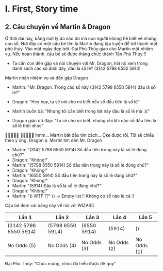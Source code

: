# I. First, Story time

## 2. Câu chuyện về Martin & Dragon

Ở thời đại này, bằng một lý do nào đó mà con người không hề biết về những con số.
Nơi đây có một cậu bé tên là Martin đang tập luyện để trở thành một phù thủy.
Vào một ngày đẹp trời. Đại Phù Thủy giao cho Martin một nhiệm vụ. Nếu hoàn thành, cậu bé sẽ được thăng chức thành Tân Phù Thủy !!

- Ta cần con đến gặp và nói chuyện với Mr. Dragon, hỏi nó xem trong danh sách các số dưới đây, đâu là số lẻ?
  (3142 5798 6550 5914)

Martin nhận nhiệm vụ và đến gặp Dragon

- Martin: "Mr. Dragon. Trong các số này (3142 5798 6550 5914) đâu là số lẻ?"
- Dragon: "Hey boy, ta sẽ nói cho mi biết nếu số đầu tiên là số lẻ"

- Martin buồn bã: "Nhưng tôi cần biết trong list này đâu là số lẻ mà :(("
- Dragon giận dữ đáp: "Ta sẽ cho mi biết, nhưng chỉ khi nào số đầu tiên là số lẻ thôi nhóc"

🤔🤔🤔🤔🤔
🤔🤔🤔🤔🤔
hmm...
Martin bắt đầu tìm cách...
Oke được rồi. Tôi sẽ chiều theo ý ông, Dragon ạ.
Martin tìm đến Mr. Dragon

- Martin: "(3142 5798 6550 5914) Số đầu tiên trong này là số lẻ đúng chứ?"
- Dragon: "Không!"
- Martin: "(5798 6550 5914) Số đầu tiên trong này là số lẻ đúng chứ?"
- Dragon: "Không!"
- Martin: "(6550 5914) Số đầu tiên trong này là số lẻ đúng chứ?"
- Dragon: "Không!"
- Martin: "(5914) Đây là số là số lẻ đúng chứ?"
- Dragon: "Không!"
- Martin: "() WTF ??"
  () -> Empty list !! Không có số nào lẻ cả !!

Cậu bé đem cái bảng này về nói với WIZARD

| Lần 1                 | Lần 2            | Lần 3       | Lần 4       | Lần 5       |
| --------------------- | ---------------- | ----------- | ----------- | ----------- |
| (3142 5798 6550 5914) | (5798 6550 5914) | (6550 5914) | (5914)      | ()          |
| No Odds (5)           | No Odds (4)      | No Odds (3) | No Odds (2) | No Odds (1) |

Đại Phù Thủy: "Chúc mừng, nhóc đã hiểu được đệ quy"
